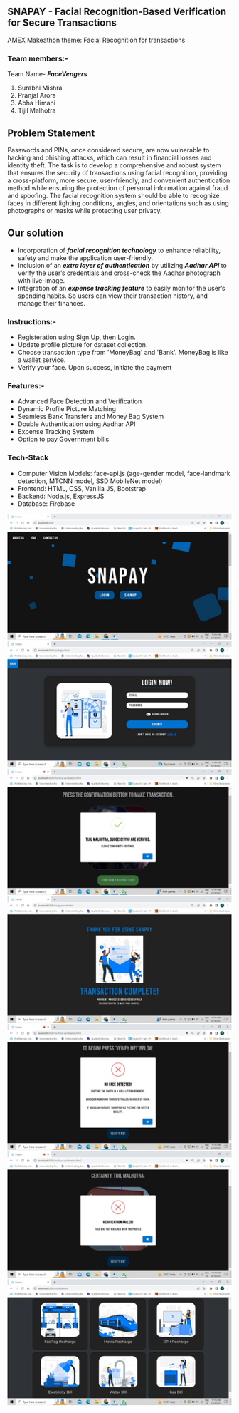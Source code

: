 ## SNAPAY - Facial Recognition-Based Verification for Secure Transactions
AMEX Makeathon theme:  Facial Recognition for transactions

### Team members:-
Team Name- ***FaceVengers***
1. Surabhi Mishra
2. Pranjal Arora
3. Abha Himani
4. Tijil Malhotra

## Problem Statement
Passwords and PINs, once considered secure, are now vulnerable to hacking and phishing attacks, which can result in financial losses and identity theft. The task is to develop a comprehensive and robust system that ensures the security of transactions using facial recognition, providing a cross-platform, more secure, user-friendly, and convenient authentication method while ensuring the protection of personal information against fraud and spoofing. 
The facial recognition system should be able to recognize faces in different lighting conditions, angles, and orientations such as using photographs or masks while protecting user privacy. 

## Our solution
- Incorporation of ***facial recognition technology*** to enhance reliability, safety and make the application user-friendly. 
- Inclusion of an ***extra layer of authentication*** by utilizing ***Aadhar API*** to verify the user’s credentials and cross-check the Aadhar photograph with live-image. 
- Integration of an ***expense tracking feature*** to easily monitor the user’s spending habits. So users can view their transaction history, and manage their finances. 


### Instructions:-
- Registeration using Sign Up, then Login.
- Update profile picture for dataset collection. 
- Choose transaction type from 'MoneyBag' and 'Bank'. MoneyBag is like a wallet service.
- Verify your face. Upon success, initiate the payment

### Features:-
- Advanced Face Detection and Verification
- Dynamic Profile Picture Matching
- Seamless Bank Transfers and Money Bag System
- Double Authentication using Aadhar API
- Expense Tracking System
- Option to pay Government bills

### Tech-Stack
- Computer Vision Models: face-api.js (age-gender model, face-landmark detection, MTCNN model, SSD MobileNet model)
- Frontend: HTML, CSS, Vanilla JS, Bootstrap
- Backend: Node.js, ExpressJS
- Database: Firebase

<img src="Screenshots/1.jpeg"> 
<img src="Screenshots/2.jpeg"> 
<img src="Screenshots/3.jpeg"> 
<img src="Screenshots/4.jpeg"> 
<img src="Screenshots/5.jpeg"> 
<img src="Screenshots/6.jpeg"> 
<img src="Screenshots/7.jpeg"> 
